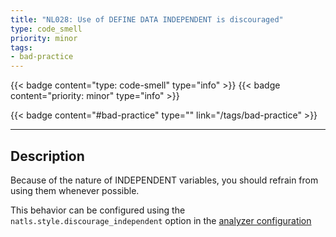 ```yaml
---
title: "NL028: Use of DEFINE DATA INDEPENDENT is discouraged"
type: code_smell
priority: minor
tags:
- bad-practice 
---
```


{{< badge content="type: code-smell" type="info" >}}
{{< badge content="priority: minor" type="info" >}}


{{< badge content="#bad-practice" type="" link="/tags/bad-practice" >}}

---

## Description
Because of the nature of INDEPENDENT variables, you should refrain from using them whenever possible.

This behavior can be configured using the `natls.style.discourage_independent` option in the [analyzer configuration](/docs/analyzer-config.md)
